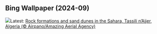 ## Bing Wallpaper (2024-09)
![](https://www.bing.com/th?id=OHR.DjanetAlgeria_EN-US9175224323_UHD.jpg&w=1000)Latest: [Rock formations and sand dunes in the Sahara, Tassili n’Ajjer, Algeria (© Airpano/Amazing Aerial Agency)](https://www.bing.com/th?id=OHR.DjanetAlgeria_EN-US9175224323_UHD.jpg)